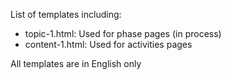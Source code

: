 List of templates including:
<ul><li>topic-1.html: Used for phase pages (in process)</li>
<li>content-1.html: Used for activities pages</li>

</ul>
<p>All templates are in English only</p>
